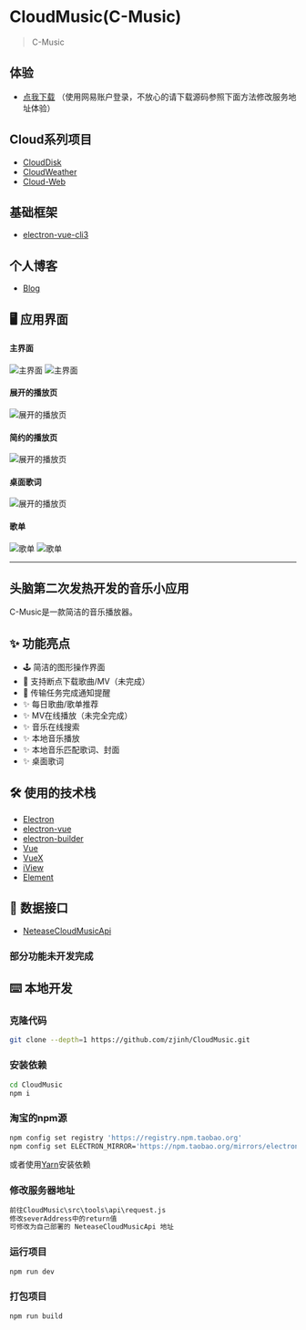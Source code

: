 # CloudMusic(C-Music)

> C-Music
## 体验
- [点我下载](https://works.zjinh.cn/CloudMusic)
（使用网易账户登录，不放心的请下载源码参照下面方法修改服务地址体验）
## Cloud系列项目
- [CloudDisk](https://github.com/zjinh/CloudDisk)
- [CloudWeather](https://github.com/zjinh/CloudWeather)
- [Cloud-Web](https://cloud.zjinh.cn/)
## 基础框架
- [electron-vue-cli3](https://github.com/zjinh/electron-vue-cli3)
## 个人博客
- [Blog](https://blog.zjinh.cn/)
## 🖥 应用界面
#### 主界面
   ![主界面](screen/music.png)
   ![主界面](screen/about.png)
#### 展开的播放页
   ![展开的播放页](screen/full-player.gif)
#### 简约的播放页
   ![展开的播放页](screen/simple-player.png)
#### 桌面歌词
   ![展开的播放页](screen/lrc.gif)
#### 歌单
   ![歌单](screen/local.png)
   ![歌单](screen/playlist.png)
  
---
## 头脑第二次发热开发的音乐小应用

C-Music是一款简洁的音乐播放器。

## ✨ 功能亮点
- 🕹 简洁的图形操作界面
- 💾 支持断点下载歌曲/MV（未完成）
- 🔔 传输任务完成通知提醒
- ✨ 每日歌曲/歌单推荐
- ✨ MV在线播放（未完全完成）
- ✨ 音乐在线搜索
- ✨ 本地音乐播放
- ✨ 本地音乐匹配歌词、封面
- ✨ 桌面歌词

## 🛠 使用的技术栈
- [Electron](https://electronjs.org/)
- [electron-vue](https://simulatedgreg.gitbooks.io/electron-vue/content/cn/) 
- [electron-builder](https://www.electron.build/) 
- [Vue](https://vuejs.org/)
- [VueX](https://vuex.vuejs.org/)
- [iView](https://www.iviewui.com/)
- [Element](https://element.eleme.io)

## :star2: 数据接口
- [NeteaseCloudMusicApi](https://github.com/Binaryify/NeteaseCloudMusicApi)

### 部分功能未开发完成

## ⌨️ 本地开发

### 克隆代码
```bash
git clone --depth=1 https://github.com/zjinh/CloudMusic.git
```

### 安装依赖
```bash
cd CloudMusic
npm i
```
### 淘宝的npm源
```bash
npm config set registry 'https://registry.npm.taobao.org'
npm config set ELECTRON_MIRROR='https://npm.taobao.org/mirrors/electron/'
```
或者使用[Yarn](https://yarnpkg.com/)安装依赖

### 修改服务器地址
```bash
前往CloudMusic\src\tools\api\request.js
修改severAddress中的return值
可修改为自己部署的 NeteaseCloudMusicApi 地址
```

### 运行项目
```bash
npm run dev
```
### 打包项目
```bash
npm run build

